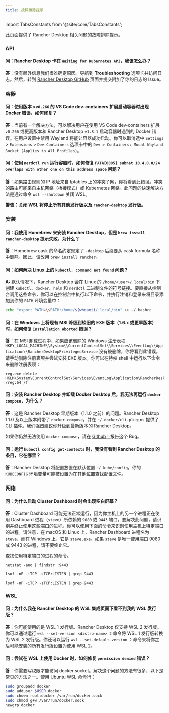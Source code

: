 ```yaml
---
title: 故障排除提示
---
```


import TabsConstants from '@site/core/TabsConstants';

此页面提供了 Rancher Desktop 相关问题的故障排除提示。

### API

#### 问：Rancher Desktop 卡在 `Waiting for Kubernetes API`，我该怎么办？

**答**：没有额外信息我们很难确定原因。导航到 **Troubleshooting** 选项卡并访问日志。然后，转到 [Rancher Desktop GitHub] 页面并提交附加了你的日志的 Issue。

[Rancher Desktop Github]: https://github.com/rancher-sandbox/rancher-desktop/issues

### 容器

#### 问：使用版本 >`v0.266` 的 VS Code dev-containers 扩展启动容器时出现 Docker 错误，如何修复？

**答**：当前有一个解决方法，可以解决用户在使用 VS Code dev-containers 扩展 `v0.266` 或更高版本和 Rancher Desktop `v1.8.1` 启动容器时遇到的 Docker 错误。在用户设置中禁用 Wayland 将能让容器成功启动。你可以取消选中 `Settings` > `Extensions` > `Dev Containers` 选项卡中的 `Dev > Containers: Mount Wayland Socket (Applies to All Profiles)`。

#### 问：使用 `nerdctl run` 运行容器时，如何修复 `FATA[0005] subnet 10.4.0.0/24 overlaps with other one on this address space` 问题？

**答**：如果路由规则的 IP 地址来自 Iptables 上的冲突子网，你将看到此错误。冲突的路由可能来自主机网络（桥接模式）或 Kubernetes 网络。此问题的快速解决方法是通过命令 `wsl --shutdown` 关闭 WSL。

**警告：关闭 WSL 将停止所有其他发行版以及 `rancher-desktop` 发行版。**

### 安装

<!-- #966 -->
#### 问：我使用 Homebrew 来安装 Rancher Desktop，但是 `brew install rancher-desktop` 提示失败，为什么？

**答**：Homebrew cask 的命名约定规定了 `-desktop` 后缀要从 cask formula 名称中删除。因此，请改用 `brew install rancher`。

#### 问：如何解决 Linux 上的 `kubectl: command not found` 问题？

**A:** 默认情况下，Rancher Desktop 会在 Linux 的 `/home/<user>/.local/bin` 下创建 `kubectl`、`docker`、`helm` 和 `nerdctl` 二进制文件的符号链接。要直接从控制台调用这些命令，你可以在控制台中执行以下命令，并执行注销和登录来将目录添加到你的 `PATH` 环境变量中：

```bash
echo "export PATH=\$PATH:/home/$(whoami)/.local/bin" >> ~/.bashrc
```

#### 问：在 Windows 上将现有 MSI 降级到较旧的 EXE 版本（1.6.x 或更早版本）时，如何修复 `Installation Aborted` 错误？

**答**：在 MSI 卸载过程中，如果应该删除的 Windows 注册表项 `HKEY_LOCAL_MACHINE\\System\\CurrentControlSet\\Services\\EventLog\\Application\\RancherDesktopPrivilegedService` 没有被删除，你将看到此错误。请手动删除注册表项并尝试安装 EXE 版本。你可以在特权 shell 中运行以下命令来删除注册表项：

```
reg.exe delete HKLM\System\CurrentControlSet\Services\EventLog\Application\RancherDesktopPrivilegedService /reg:64 /f
```

<!-- RD #1262 -->
#### 问：安装 Rancher Desktop 并卸载 Docker Desktop 后，我无法再运行 `docker compose`，为什么？

**答**：这是 Rancher Desktop 早期版本（1.1.0 之前）的问题。Rancher Desktop 1.1.0 及以上版本附带了 `docker-compose`，并在 `~/.docker/cli-plugins` 提供了 CLI 插件。我们强烈建议你升级到最新版本的 Rancher Desktop。

如果你仍然无法使用 `docker-compose`，请在 [Github](https://github.com/rancher-sandbox/rancher-desktop/issues/new?assignees=&labels=kind%2Fbug&template=bug_report.yml)上报告这个 Bug。

#### 问：运行 `kubectl config get-contexts` 时，我没有看到 Rancher Desktop 的条目，它在哪里？

**答**：Rancher Desktop 将配置放置在默认位置 `~/.kube/config`。你的 `KUBECONFIG` 环境变量可能被设置为在其他位置查找配置文件。

### 网络

#### 问：为什么启动 Cluster Dashboard 时会出现空白屏幕？

**答**：Cluster Dashboard 可能无法正常运行，因为你主机上的另一个进程正在使用 Dashboard 进程（`steve`）所依赖的 `9080` 或 `9443` 端口。要解决此问题，请识别并终止使用这些端口的进程。你可以使用下面的命令来识别使用主机上特定端口的进程。请注意，在 macOS 和 Linux 上，Rancher Dashboard 进程名为 `steve`，而在 Windows 上，它是 `steve.exe`。如果 `steve` 是唯一使用端口 9080 或 9443 的进程，请不要终止它。

查找使用特定端口的进程的命令。

<Tabs groupId="os">
<TabItem value="Windows">

```
netstat -ano | findstr :9443
```

</TabItem>
<TabItem value="macOS">

```
lsof -nP -iTCP -sTCP:LISTEN | grep 9443
```

</TabItem>
<TabItem value="Linux">

```
lsof -nP -iTCP -sTCP:LISTEN | grep 9443
```

</TabItem>
</Tabs>

### WSL

#### 问：为什么我在 Rancher Desktop 的 WSL 集成页面下看不到我的 WSL 发行版？

**答**：你可能使用的是 WSL 1 发行版。Rancher Desktop 仅支持 WSL 2 发行版。你可以通过运行 `wsl --set-version <distro-name> 2` 命令将 WSL 1 发行版转换为 WSL 2 发行版。你还可以运行 `wsl --set-default-version 2` 命令来将你之后可能安装的所有发行版设置为使用 WSL 2。

<!-- #1156 -->
#### 问：尝试在 WSL 上使用 Docker 时，如何修复 `permission denied` 错误？

**答**：你需要写权限才能访问 docker socket。解决这个问题的方法有很多，以下是常见的方法之一。使用 Ubuntu WSL 命令行：

```bash
sudo groupadd docker
sudo adduser $USER docker
sudo chown root:docker /var/run/docker.sock
sudo chmod g+w /var/run/docker.sock
newgrp docker
```
